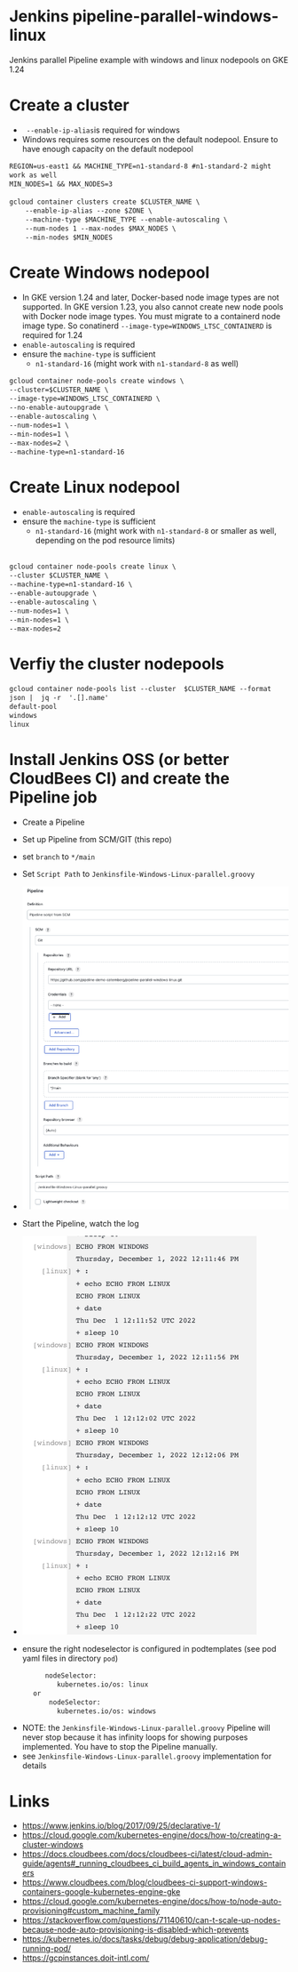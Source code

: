 # Jenkins pipeline-parallel-windows-linux
Jenkins parallel Pipeline example with windows and linux nodepools on GKE 1.24


# Create a cluster 

* ` --enable-ip-alias`is required for windows
* Windows requires some resources on the default nodepool. Ensure to have enough capacity on the default nodepool

```
REGION=us-east1 && MACHINE_TYPE=n1-standard-8 #n1-standard-2 might work as well
MIN_NODES=1 && MAX_NODES=3

gcloud container clusters create $CLUSTER_NAME \
    --enable-ip-alias --zone $ZONE \
    --machine-type $MACHINE_TYPE --enable-autoscaling \
    --num-nodes 1 --max-nodes $MAX_NODES \
    --min-nodes $MIN_NODES
```

# Create Windows nodepool

* In GKE version 1.24 and later, Docker-based node image types are not supported. In GKE version 1.23, you also cannot create new node pools with Docker node image types. You must migrate to a containerd node image type.
 So conatinerd `--image-type=WINDOWS_LTSC_CONTAINERD` is required for 1.24
* `enable-autoscaling` is required 
* ensure the `machine-type` is sufficient
  * `n1-standard-16` (might work with `n1-standard-8` as well)

```
gcloud container node-pools create windows \
--cluster=$CLUSTER_NAME \
--image-type=WINDOWS_LTSC_CONTAINERD \
--no-enable-autoupgrade \
--enable-autoscaling \
--num-nodes=1 \
--min-nodes=1 \
--max-nodes=2 \
--machine-type=n1-standard-16
```

# Create Linux nodepool

* `enable-autoscaling` is required
* ensure the `machine-type` is sufficient
    * `n1-standard-16` (might work with `n1-standard-8` or smaller as well, depending on the pod resource limits)

```

gcloud container node-pools create linux \
--cluster $CLUSTER_NAME \
--machine-type=n1-standard-16 \
--enable-autoupgrade \
--enable-autoscaling \
--num-nodes=1 \
--min-nodes=1 \
--max-nodes=2
```

# Verfiy the cluster nodepools 

```
gcloud container node-pools list --cluster  $CLUSTER_NAME --format json |  jq -r  '.[].name'
default-pool
windows
linux
```

# Install Jenkins OSS  (or better CloudBees CI)  and create the Pipeline job

* Create a Pipeline
* Set up Pipeline from SCM/GIT (this repo)
* set `branch` to `*/main`
* Set `Script Path` to `Jenkinsfile-Windows-Linux-parallel.groovy`
* ![piplineconfig.png](piplineconfig.png)

* Start the Pipeline, watch the log 
* ![pipeline-log.png](pipeline-log.png)

* ensure the right nodeselector is configured in podtemplates (see pod yaml files in directory `pod`)
```
         nodeSelector:
            kubernetes.io/os: linux
      or
          nodeSelector:
            kubernetes.io/os: windows
```
* NOTE: the `Jenkinsfile-Windows-Linux-parallel.groovy` Pipeline will never stop because it has infinity loops for showing purposes implemented. You have to stop the Pipeline manually.
 * see `Jenkinsfile-Windows-Linux-parallel.groovy` implementation for details 

# Links 

* https://www.jenkins.io/blog/2017/09/25/declarative-1/
* https://cloud.google.com/kubernetes-engine/docs/how-to/creating-a-cluster-windows
* https://docs.cloudbees.com/docs/cloudbees-ci/latest/cloud-admin-guide/agents#_running_cloudbees_ci_build_agents_in_windows_containers
* https://www.cloudbees.com/blog/cloudbees-ci-support-windows-containers-google-kubernetes-engine-gke
* https://cloud.google.com/kubernetes-engine/docs/how-to/node-auto-provisioning#custom_machine_family
* https://stackoverflow.com/questions/71140610/can-t-scale-up-nodes-because-node-auto-provisioning-is-disabled-which-prevents
* https://kubernetes.io/docs/tasks/debug/debug-application/debug-running-pod/
* https://gcpinstances.doit-intl.com/

